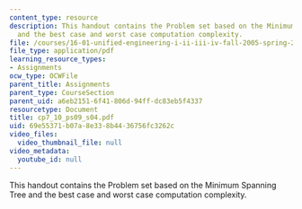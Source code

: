 ```yaml
---
content_type: resource
description: This handout contains the Problem set based on the Minimum Spanning Tree
  and the best case and worst case computation complexity.
file: /courses/16-01-unified-engineering-i-ii-iii-iv-fall-2005-spring-2006/69e55371b07a8e338b4436756fc3262c_cp7_10_ps09_s04.pdf
file_type: application/pdf
learning_resource_types:
- Assignments
ocw_type: OCWFile
parent_title: Assignments
parent_type: CourseSection
parent_uid: a6eb2151-6f41-806d-94ff-dc83eb5f4337
resourcetype: Document
title: cp7_10_ps09_s04.pdf
uid: 69e55371-b07a-8e33-8b44-36756fc3262c
video_files:
  video_thumbnail_file: null
video_metadata:
  youtube_id: null
---
```

This handout contains the Problem set based on the Minimum Spanning Tree and the best case and worst case computation complexity.
